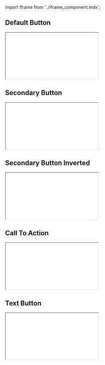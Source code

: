 import Iframe from '../iframe_component.mdx';

## Default Button

<Iframe id='components-button--primary&args='height="150" > </Iframe>

## Secondary Button

<Iframe id='components-button--secondary&args=' height="150"> </Iframe>

## Secondary Button Inverted

<Iframe id='components-button--secondary-inverted&args=' height="150"> </Iframe>

## Call To Action

<Iframe id='components-button--call-to-action&args='height="150" > </Iframe>

## Text Button

<Iframe id='components-button--text&args='height="150" > </Iframe>
